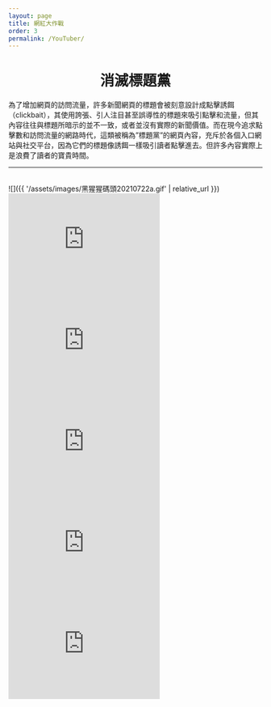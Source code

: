 ```yaml
---
layout: page
title: 網紅大作戰
order: 3
permalink: /YouTuber/
---
```

<h1 style="text-align: center;">消滅標題黨</h1>
為了增加網頁的訪問流量，許多新聞網頁的標題會被刻意設計成點擊誘餌（clickbait），其使用誇張、引人注目甚至誤導性的標題來吸引點擊和流量，但其內容往往與標題所暗示的並不一致，或者並沒有實際的新聞價值。而在現今追求點擊數和訪問流量的網路時代，這類被稱為”標題黨”的網頁內容，充斥於各個入口網站與社交平台，因為它們的標題像誘餌一樣吸引讀者點擊進去。但許多內容實際上是浪費了讀者的寶貴時間。

---
<br>
![]({{ '/assets/images/黑猩猩碼頭20210722a.gif' | relative_url }})
<div class="video-container">
    <iframe width="300" height="200" src="https://www.youtube.com/embed/oLC5syYiJdM" frameborder="0" allowfullscreen></iframe>
    <iframe width="300" height="200" src="https://www.youtube.com/embed/1KWjoK1f2s8" frameborder="0" allowfullscreen></iframe>
    <iframe width="300" height="200" src="https://www.youtube.com/embed/PiQ6t40GtAQ" frameborder="0" allowfullscreen></iframe>
    <iframe width="300" height="200" src="https://www.youtube.com/embed/XCO5ieHDWuY" frameborder="0" allowfullscreen></iframe>
    <iframe width="300" height="200" src="https://www.youtube.com/embed/SCQTKNENIbk" frameborder="0" allowfullscreen></iframe>
</div>
